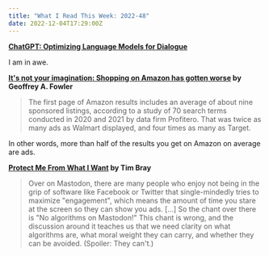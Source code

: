 ```yaml
---
title: "What I Read This Week: 2022-48"
date: 2022-12-04T17:29:00Z
---
```


**[ChatGPT: Optimizing Language Models for Dialogue](https://openai.com/blog/chatgpt/)**

I am in awe.

**[It's not your imagination: Shopping on Amazon has gotten worse](https://www.washingtonpost.com/technology/interactive/2022/amazon-shopping-ads/) by Geoffrey A. Fowler**

> The first page of Amazon results includes an average of about nine sponsored listings, according to a study of 70 search terms conducted in 2020 and 2021 by data firm Profitero. That was twice as many ads as Walmart displayed, and four times as many as Target.

In other words, more than half of the results you get on Amazon on average are ads.

**[Protect Me From What I Want](https://www.tbray.org/ongoing/When/202x/2022/11/28/On-Algorithms) by Tim Bray**

> Over on Mastodon, there are many people who enjoy not being in the grip of software like Facebook or Twitter that single-mindedly tries to maximize "engagement", which means the amount of time you stare at the screen so they can show you ads. [...] So the chant over there is "No algorithms on Mastodon!" This chant is wrong, and the discussion around it teaches us that we need clarity on what algorithms are, what moral weight they can carry, and whether they can be avoided. (Spoiler: They can't.)

